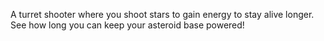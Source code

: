A turret shooter where you shoot stars to gain energy to stay alive longer.
See how long you can keep your asteroid base powered!
